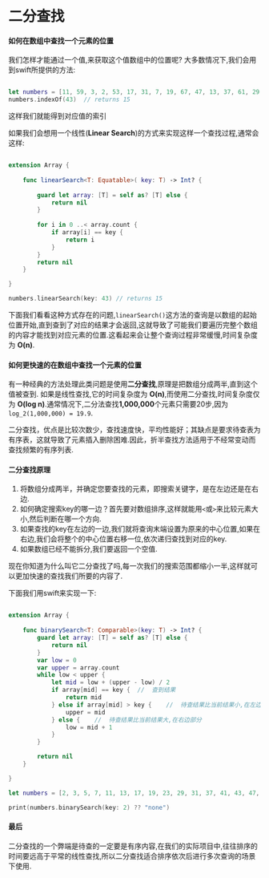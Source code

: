 # 二分查找

#### 如何在数组中查找一个元素的位置

我们怎样才能通过一个值,来获取这个值数组中的位置呢?
大多数情况下,我们会用到swift所提供的方法:

``` swift 

let numbers = [11, 59, 3, 2, 53, 17, 31, 7, 19, 67, 47, 13, 37, 61, 29, 43, 5, 41, 23]
numbers.indexOf(43)  // returns 15

```
这样我们就能得到对应值的索引
 
如果我们会想用一个线性(**Linear Search**)的方式来实现这样一个查找过程,通常会这样:
``` swift

extension Array {
    
    func linearSearch<T: Equatable>( key: T) -> Int? {
        
        guard let array: [T] = self as? [T] else {
            return nil
        }
        
        for i in 0 ..< array.count {
            if array[i] == key {
                return i
            }
        }
        return nil
    }

}

numbers.linearSearch(key: 43) // returns 15
```

下面我们看看这种方式存在的问题,`linearSearch()`这方法的查询是以数组的起始位置开始,直到查到了对应的结果才会返回,这就导致了可能我们要遍历完整个数组的内容才能找到对应元素的位置.这看起来会让整个查询过程非常缓慢,时间复杂度为 **O(n)**.

#### 如何更快速的在数组中查找一个元素的位置

有一种经典的方法处理此类问题是使用**二分查找**,原理是把数组分成两半,直到这个值被查到.
如果是线性查找,它的时间复杂度为 **O(n)**,而使用二分查找,时间复杂度仅为 **O(log n)**.通常情况下,二分法查找**1,000,000**个元素只需要20步,因为`log_2(1,000,000) = 19.9`.

二分查找，优点是比较次数少，查找速度快，平均性能好；其缺点是要求待查表为有序表，这就导致了元素插入删除困难.因此，折半查找方法适用于不经常变动而查找频繁的有序列表.


#### 二分查找原理

1. 将数组分成两半，并确定您要查找的元素，即搜索关键字，是在左边还是在右边.
2. 如何确定搜索key的哪一边？首先要对数组排序,这样就能用`<`或`>`来比较元素大小,然后判断在哪一个方向.
3. 如果查找的key在左边的一边,我们就将查询末端设置为原来的中心位置,如果在右边,我们会将整个的中心位置右移一位,依次递归查找到对应的key.
4. 如果数组已经不能拆分,我们要返回一个空值.

现在你知道为什么叫它二分查找了吗,每一次我们的搜索范围都缩小一半,这样就可以更加快速的查找我们所要的内容了.

下面我们用swift来实现一下:

``` swift 

extension Array {
    
    func binarySearch<T: Comparable>(key: T) -> Int? {
        guard let array: [T] = self as? [T] else {
            return nil
        }
        var low = 0
        var upper = array.count
        while low < upper {
            let mid = low + (upper - low) / 2
            if array[mid] == key {  //  查到结果
                return mid
            } else if array[mid] > key {    //  待查结果比当前结果小,在左边部分
                upper = mid
            } else {    //  待查结果比当前结果大,在右边部分
                low = mid + 1
            }
        }

        return nil
    }

}

let numbers = [2, 3, 5, 7, 11, 13, 17, 19, 23, 29, 31, 37, 41, 43, 47, 53, 59, 61, 67]

print(numbers.binarySearch(key: 2) ?? "none")

```

#### 最后
二分查找的一个弊端是待查的一定要是有序内容,在我们的实际项目中,往往排序的时间要远高于平常的线性查找,所以二分查找适合排序依次后进行多次查询的场景下使用.


